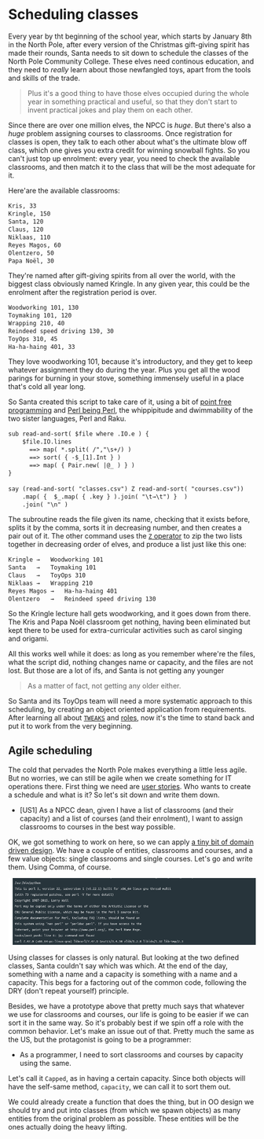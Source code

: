# Scheduling classes

Every year by tht beginning of the school year, which starts by
January 8th in the North Pole, after every version of the Christmas
gift-giving spirit has made their rounds, Santa needs to sit down to
schedule the classes of the North Pole Community College. These elves
need continous education, and they need to *really* learn about those
newfangled toys, apart from the tools and skills of the trade.

> Plus it's a good thing to have those elves occupied during the whole
> year in something practical and useful, so that they don't start to
> invent practical jokes and play them on each other.

Since there are over one million elves, the NPCC is *huge*. But
there's also a *huge* problem assigning courses to classrooms. Once
registration for classes is open, they talk to each other about what's
the ultimate blow off class, which one gives you extra credit for
winning snowball fights. So you can't just top up enrolment: every
year, you need to check the available classrooms, and then match it to
the class that will be the most adequate for it.

Here'are the available classrooms:


```text
Kris, 33
Kringle, 150
Santa, 120
Claus, 120
Niklaas, 110
Reyes Magos, 60
Olentzero, 50
Papa Noël, 30
```

They're named after gift-giving spirits from all over the world, with
the biggest class obviously named Kringle. In any given year, this
could be the enrolment after the registration period is over.

```text
Woodworking 101, 130
Toymaking 101, 120
Wrapping 210, 40
Reindeed speed driving 130, 30
ToyOps 310, 45
Ha-ha-haing 401, 33
```

They love woodworking 101, because it's introductory, and they get to
keep whatever assignment they do during the year. Plus you get all the
wood parings for burning in your stove, something immensely useful in
a place that's cold all year long.

So Santa created this script to take care of it, using a bit of [point
free programming](https://raku-advent.blog/2020/12/22/draft-whats-the-point-of-point-free-programming/) and
[Perl being Perl](https://raku-advent.blog/2020/08/20/rfc-28-by-simon-cozens/),
the whippipitude and dwimmability of the two sister languages, Perl
and Raku.

```perl6
sub read-and-sort( $file where .IO.e ) {
    $file.IO.lines
      ==> map( *.split( /","\s+/) )
      ==> sort( { -$_[1].Int } )
      ==> map( { Pair.new( |@_ ) } )
}

say (read-and-sort( "classes.csv") Z read-and-sort( "courses.csv"))
    .map( {  $_.map( { .key } ).join( "\t→\t") }  )
    .join( "\n" )
```

The subroutine reads the file given its name, checking that it exists
before, splits it by the comma, sorts it in decreasing number, and
then creates a pair out of it. The other command uses
the [`Z` operator](https://docs.raku.org/routine/Z) to zip the two
lists together in decreasing order of elves, and produce a list just
like this one:

```text
Kringle	→	Woodworking 101
Santa	→	Toymaking 101
Claus	→	ToyOps 310
Niklaas	→	Wrapping 210
Reyes Magos	→	Ha-ha-haing 401
Olentzero	→	Reindeed speed driving 130
```

So the Kringle lecture hall gets woodworking, and it goes down from
there. The Kris  and Papa Noël classroom get nothing, having been
eliminated but kept there to be used for extra-curricular activities
such as carol singing and origami.

All this works well while it does: as long as you remember where're
the files, what the script did, nothing changes name or capacity, and
the files are not lost. But those are a lot of ifs, and Santa is not
getting any younger

> As a matter of fact, not getting any older either.

So Santa and its ToyOps team will need a more systematic approach to
this scheduling, by creating an object oriented application from
requirements. After learning all
about
[`TWEAKS`](https://raku-advent.blog/2020/12/11/day-11-santa-claus-tweaks-with-a-class/#fn-3) and
[roles](https://raku-advent.blog/2020/12/21/the-story-of-elfs-and-roles-and-santas-enterprise/),
now it's the time to stand back and put it to work from the very
beginning.

## Agile scheduling

The cold that pervades the North Pole makes everything a little less
agile. But no worries, we can still be agile when we create something
for IT operations there. First thing we need are [user stories](https://www.atlassian.com/agile/project-management/user-stories). Who
wants to create a schedule and what is it? So let's sit down and write
them down.

- [US1] As a NPCC dean, given I have a list of classrooms (and their
  capacity) and a list of courses (and their enrolment), I want to
  assign classrooms to courses in the best way possible.

OK, we got something to work on here, so we can apply [a tiny bit of
domain driven design](https://en.wikipedia.org/wiki/Domain-driven_design). We
have a couple of entities, classrooms and courses, and a few value
objects: single classrooms and single courses. Let's go and write
them. Using Comma, of course.

![Classes](classes.png)

Using classes for classes is only natural. But looking at the two
defined classes, Santa couldn't say which was which. At the end of the
day, something with a name and a capacity is something with a name and
a capacity. This begs for a factoring out of the common code,
following the DRY (don't repeat yourself) principle.

Besides, we have a prototype above that pretty much says that whatever
we use for classrooms and courses, our life is going to be easier if
we can sort it in the same way. So it's probably best if we spin off a
role with the common behavior. Let's make an issue out of that. Pretty
much the same as the US, but the protagonist is going to be a
programmer:

- As a programmer, I need to sort classrooms and courses by capacity
  using the same. 

Let's call it `Capped`, as in having a certain capacity. Since both
objects will have the self-same method, `capacity`, we can call it to
sort them out.

We could already create a function that does the thing, but in OO
design we should try and put into classes (from which we spawn
objects) as many entities from the original problem as possible. These
entities will be the ones actually doing the heavy lifting.
